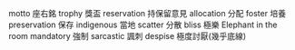 motto 座右銘
trophy 獎盃
reservation 持保留意見
allocation 分配
foster 培養
preservation 保存
indigenous 當地
scatter 分散
bliss 極樂
Elephant in the room
mandatory 強制
sarcastic 諷刺
despise 極度討厭(幾乎底線)
